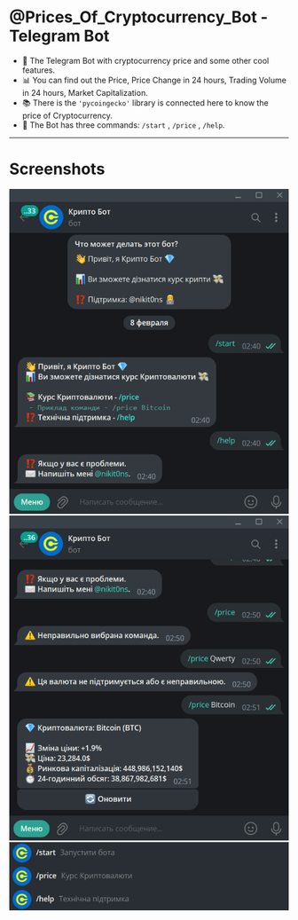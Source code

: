 # @Prices_Of_Cryptocurrency_Bot - Telegram Bot

- :gem: The Telegram Bot with cryptocurrency price and some other cool features.
- :bar_chart: You can find out the Price, Price Change in 24 hours, Trading Volume in 24 hours, Market Capitalization.
- :books: There is the `'pycoingecko'` library is connected here to know the price of Cryptocurrency.
- :open_file_folder: The Bot has three commands: `/start` , `/price` , `/help`.

---

# Screenshots

![Prices_Of_Cryptocurrency_Bot_Start](https://github.com/nikit0ns/Prices_Of_Cryptocurrency_Bot/blob/master/Screenshots/Prices_Of_Cryptocurrency_Bot_Start.png)
![Prices_Of_Cryptocurrency_Bot_Price](https://github.com/nikit0ns/Prices_Of_Cryptocurrency_Bot/blob/master/Screenshots/Prices_Of_Cryptocurrency_Bot_Price.png)
![Prices_Of_Cryptocurrency_Bot_Commands](https://github.com/nikit0ns/Prices_Of_Cryptocurrency_Bot/blob/master/Screenshots/Prices_Of_Cryptocurrency_Bot_Commands.png)
